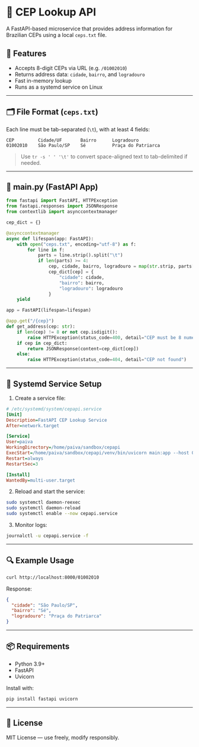 # 📮 CEP Lookup API

A FastAPI-based microservice that provides address information for Brazilian CEPs using a local `ceps.txt` file.

## 🚀 Features

- Accepts 8-digit CEPs via URL (e.g. `/01002010`)
- Returns address data: `cidade`, `bairro`, and `logradouro`
- Fast in-memory lookup
- Runs as a systemd service on Linux

---

## 🗂️ File Format (`ceps.txt`)

Each line must be tab-separated (`\t`), with at least 4 fields:

```
CEP         Cidade/UF       Bairro      Logradouro
01002010    São Paulo/SP    Sé          Praça do Patriarca
```

> Use `tr -s ' ' '\t'` to convert space-aligned text to tab-delimited if needed.

---

## 🐍 main.py (FastAPI App)

```python
from fastapi import FastAPI, HTTPException
from fastapi.responses import JSONResponse
from contextlib import asynccontextmanager

cep_dict = {}

@asynccontextmanager
async def lifespan(app: FastAPI):
    with open("ceps.txt", encoding="utf-8") as f:
        for line in f:
            parts = line.strip().split("\t")
            if len(parts) >= 4:
                cep, cidade, bairro, logradouro = map(str.strip, parts[:4])
                cep_dict[cep] = {
                    "cidade": cidade,
                    "bairro": bairro,
                    "logradouro": logradouro
                }
    yield

app = FastAPI(lifespan=lifespan)

@app.get("/{cep}")
def get_address(cep: str):
    if len(cep) != 8 or not cep.isdigit():
        raise HTTPException(status_code=400, detail="CEP must be 8 numeric digits")
    if cep in cep_dict:
        return JSONResponse(content=cep_dict[cep])
    else:
        raise HTTPException(status_code=404, detail="CEP not found")
```

---

## 🔧 Systemd Service Setup

1. Create a service file:

```ini
# /etc/systemd/system/cepapi.service
[Unit]
Description=FastAPI CEP Lookup Service
After=network.target

[Service]
User=paiva
WorkingDirectory=/home/paiva/sandbox/cepapi
ExecStart=/home/paiva/sandbox/cepapi/venv/bin/uvicorn main:app --host 0.0.0.0 --port 8000
Restart=always
RestartSec=3

[Install]
WantedBy=multi-user.target
```

2. Reload and start the service:

```bash
sudo systemctl daemon-reexec
sudo systemctl daemon-reload
sudo systemctl enable --now cepapi.service
```

3. Monitor logs:

```bash
journalctl -u cepapi.service -f
```

---

## 🔍 Example Usage

```bash
curl http://localhost:8000/01002010
```

Response:

```json
{
  "cidade": "São Paulo/SP",
  "bairro": "Sé",
  "logradouro": "Praça do Patriarca"
}
```

---

## 📦 Requirements

- Python 3.9+
- FastAPI
- Uvicorn

Install with:

```bash
pip install fastapi uvicorn
```

---

## 📄 License

MIT License — use freely, modify responsibly.